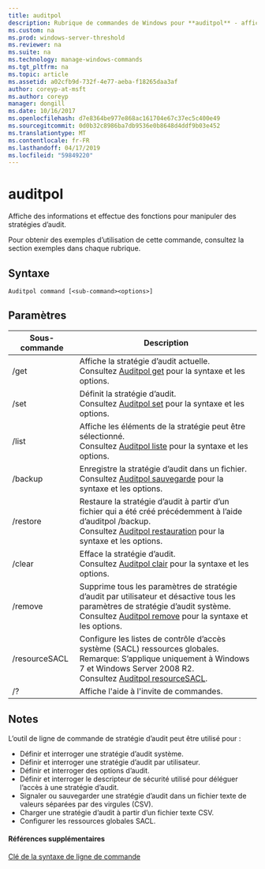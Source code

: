 ```yaml
---
title: auditpol
description: Rubrique de commandes de Windows pour **auditpol** - affiche des informations sur et effectue des fonctions pour manipuler des stratégies d’audit.
ms.custom: na
ms.prod: windows-server-threshold
ms.reviewer: na
ms.suite: na
ms.technology: manage-windows-commands
ms.tgt_pltfrm: na
ms.topic: article
ms.assetid: a02cfb9d-732f-4e77-aeba-f18265daa3af
author: coreyp-at-msft
ms.author: coreyp
manager: dongill
ms.date: 10/16/2017
ms.openlocfilehash: d7e8364be977e868ac161704e67c37ec5c400e49
ms.sourcegitcommit: 0d0b32c8986ba7db9536e0b8648d4ddf9b03e452
ms.translationtype: MT
ms.contentlocale: fr-FR
ms.lasthandoff: 04/17/2019
ms.locfileid: "59849220"
---
```

# <a name="auditpol"></a>auditpol



Affiche des informations et effectue des fonctions pour manipuler des stratégies d’audit.

Pour obtenir des exemples d’utilisation de cette commande, consultez la section exemples dans chaque rubrique.

## <a name="syntax"></a>Syntaxe

```
Auditpol command [<sub-command><options>]
```

## <a name="parameters"></a>Paramètres

|Sous-commande|Description|
|-----------|-----------|
|/get|Affiche la stratégie d’audit actuelle.</br>Consultez [Auditpol get](auditpol-get.md) pour la syntaxe et les options.|
|/set|Définit la stratégie d’audit.</br>Consultez [Auditpol set](auditpol-set.md) pour la syntaxe et les options.|
|/list|Affiche les éléments de la stratégie peut être sélectionné.</br>Consultez [Auditpol liste](auditpol-list.md) pour la syntaxe et les options.|
|/backup|Enregistre la stratégie d’audit dans un fichier.</br>Consultez [Auditpol sauvegarde](auditpol-backup.md) pour la syntaxe et les options.|
|/restore|Restaure la stratégie d’audit à partir d’un fichier qui a été créé précédemment à l’aide d’auditpol /backup.</br>Consultez [Auditpol restauration](auditpol-restore.md) pour la syntaxe et les options.|
|/clear|Efface la stratégie d’audit.</br>Consultez [Auditpol clair](auditpol-clear.md) pour la syntaxe et les options.|
|/remove|Supprime tous les paramètres de stratégie d’audit par utilisateur et désactive tous les paramètres de stratégie d’audit système.</br>Consultez [Auditpol remove](auditpol-remove.md) pour la syntaxe et les options.|
|/resourceSACL|Configure les listes de contrôle d’accès système (SACL) ressources globales.</br>Remarque: S’applique uniquement à Windows 7 et Windows Server 2008 R2.</br>Consultez [Auditpol resourceSACL](auditpol-resourcesacl.md).|
|/?|Affiche l'aide à l'invite de commandes.|

## <a name="remarks"></a>Notes

L’outil de ligne de commande de stratégie d’audit peut être utilisé pour :
-   Définir et interroger une stratégie d’audit système.
-   Définir et interroger une stratégie d’audit par utilisateur.
-   Définir et interroger des options d’audit.
-   Définir et interroger le descripteur de sécurité utilisé pour déléguer l’accès à une stratégie d’audit.
-   Signaler ou sauvegarder une stratégie d’audit dans un fichier texte de valeurs séparées par des virgules (CSV).
-   Charger une stratégie d’audit à partir d’un fichier texte CSV.
-   Configurer les ressources globales SACL.

#### <a name="additional-references"></a>Références supplémentaires

[Clé de la syntaxe de ligne de commande](command-line-syntax-key.md)